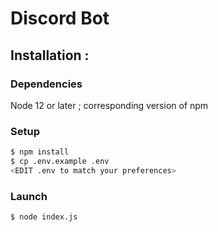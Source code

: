 # Discord Bot

## Installation :

### Dependencies

Node 12 or later ; corresponding version of npm


### Setup

```bash
$ npm install
$ cp .env.example .env
<EDIT .env to match your preferences>
```

### Launch
```bash
$ node index.js
```
